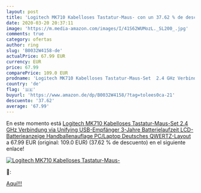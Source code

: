 ```yaml
---
layout: post
title: 'Logitech MK710 Kabelloses Tastatur-Maus- con un 37.62 % de descuento'
date: 2020-03-20 20:37:11
image: 'https://m.media-amazon.com/images/I/41S62WUMozL._SL200_.jpg'
comments: true
category: ofertas
author: ring
slug: 'B0032W4158-de'
actualPrice: 67.99 EUR
currency: EUR
price: 67.99
comparePrice: 109.0 EUR
prodname: 'Logitech MK710 Kabelloses Tastatur-Maus-Set  2.4 GHz Verbindung via Unifying USB-Empfänger  3-Jahre Batterielaufzeit  LCD-Batterieanzeige  Handballenauflage  PC/Laptop  Deutsches QWERTZ-Layout'
country: 'de'
flag: '🇩🇪'
buyurl: 'https://www.amazon.de/dp/B0032W4158/?tag=tolees0ca-21'
descuento: '37.62'
average: '67.99'
---
```


En este momento está [Logitech MK710 Kabelloses Tastatur-Maus-Set  2.4 GHz Verbindung via Unifying USB-Empfänger  3-Jahre Batterielaufzeit  LCD-Batterieanzeige  Handballenauflage  PC/Laptop  Deutsches QWERTZ-Layout](https://www.amazon.de/dp/B0032W4158/?tag=tolees0ca-21) a 67.99 EUR (original: 109.0 EUR) (37.62 %  de descuento) en el siguiente enlace!

[![Logitech MK710 Kabelloses Tastatur-Maus-](https://m.media-amazon.com/images/I/41S62WUMozL._SL200_.jpg)](https://www.amazon.de/dp/B0032W4158/?tag=tolees0ca-21)

🔎:


[Aquí!!!](https://www.amazon.de/dp/B0032W4158/?tag=tolees0ca-21)
